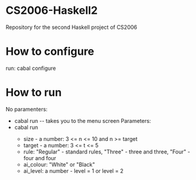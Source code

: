 # CS2006-Haskell2
Repository for the second Haskell project of CS2006

# How to configure
run: cabal configure

# How to run 
No paramenters:
 * cabal run -- takes you to the menu screen 
Parameters:
  * cabal run <size> <target> <rule> <ai colour> <ai level> 
     - size - a number: 3 <= n <= 10 and n >= target
     - target - a number: 3 <= t <= 5
     - rule: "Regular" - standard rules, "Three" - three and three, "Four" - four and four
     - ai_colour: "White" or "Black"
     - ai_level: a number - level = 1 or level = 2 
